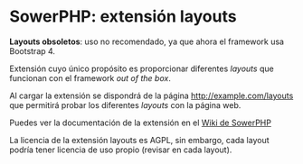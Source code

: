 SowerPHP: extensión layouts
===========================

**Layouts obsoletos**: uso no recomendado, ya que ahora el framework usa Bootstrap 4.

Extensión cuyo único propósito es proporcionar diferentes *layouts* que
funcionan con el framework *out of the box*.

Al cargar la extensión se dispondrá de la página http://example.com/layouts que
permitirá probar los diferentes *layouts* con la página web.

Puedes ver la documentación de la extensión en el
[Wiki de SowerPHP](http://wiki.sowerphp.org/doku.php/extensions/layouts)

La licencia de la extensión layouts es AGPL, sin embargo, cada layout podría tener
licencia de uso propio (revisar en cada layout).
